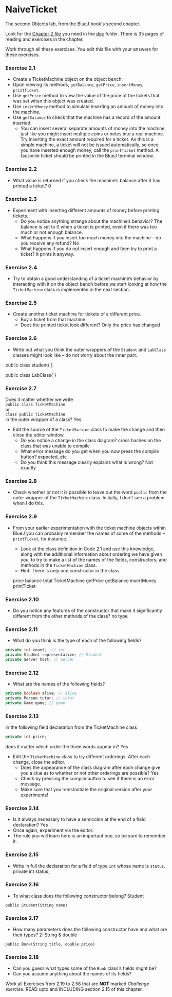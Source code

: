 # NaiveTicket

The second Objects lab, from the BlueJ book's second chapter.

Look for the [Chapter 2 file](./doc/BlueJ-objects-first-ch2.pdf) you need in the [doc](./doc) folder.
There is 35 pages of reading and exercises in the chapter.

Work through all these exercises. You edit this file with your answers for these exercises.

### Exercise 2.1
* Create a TicketMachine object on the object bench.
* Upon viewing its methods, `getBalance`, `getPrice`, `insertMoney`, `printTicket`.
* Use `getPrice` method to view the value of the price of the tickets that was set when this object was created.
* Use `insertMoney` method to simulate inserting an amount of money into the machine.
* Use `getBalance` to check that the machine has a record of the amount inserted.
	* You can insert several separate amounts of money into the machine, just like you might insert multiple coins or notes into a real machine. Try inserting the exact amount required for a ticket. As this is a simple machine, a ticket will not be issued automatically, so once you have inserted enough money, call the `printTicket` method. A facsimile ticket should be printed in the BlueJ terminal window.

### Exercise 2.2
* What value is returned if you check the machine’s balance after it has printed a ticket? 0

### Exercise 2.3
* Experiment with inserting different amounts of money before printing tickets.
	* Do you notice anything strange about the machine’s behavior?  The balance is set to 0 when a ticket is printed, even if there was too much or not enough balance.
	* What happens if you insert too much money into the machine – do you receive any refund? No
	* What happens if you do not insert enough and then try to print a ticket? It prints it anyway.

### Exercise 2.4
* Try to obtain a good understanding of a ticket machine’s behavior by interacting with it on the object bench before we start looking at how the `TicketMachine` class is implemented in the next section.

### Exercise 2.5
* Create another ticket machine for tickets of a different price.
	* Buy a ticket from that machine.
	* Does the printed ticket look different? Only the price has changed

### Exercise 2.6
* Write out what you think the outer wrappers of the `Student` and `LabClass` classes might look like – do not worry about the inner part.

public class student{
	<body>
}
	
public class LabClass{
	<body>
}

### Exercise 2.7
Does it matter whether we write<br>
`public class TicketMachine`<br>
or<br>
`class public TicketMachine`<br>
in the outer wrapper of a class?  Yes

* Edit the source of the `TicketMachine` class to make the change and then close the editor window.
	* Do you notice a change in the class diagram? cross hashes on the class that was unable to compile
	* What error message do you get when you now press the compile button? <identifier> expected, etc
	* Do you think this message clearly explains what is wrong? Not exactly

### Exercise 2.8
* Check whether or not it is possible to leave out the word `public` from the outer wrapper of the `TicketMachine` class. Initially, I don't see a problem when I do this.

### Exercise 2.9
* From your earlier experimentation with the ticket machine objects within BlueJ you can probably remember the names of some of the methods – `printTicket`, for instance.
	* Look at the class definition in Code 2.1 and use this knowledge, along with the additional information about ordering we have given you, to try to make a list of the names of the fields, constructors, and methods in the `TicketMachine` class.
	* Hint: There is only one constructor in the class.
	
	price
	balance
	total
	TicketMachine
	getPrice
	getBalance
	insertMoney
	printTicket

### Exercise 2.10
* Do you notice any features of the constructor that make it significantly different from the other methods of the class? no type

### Exercise 2.11
* What do you think is the type of each of the following fields?

```java
private int count;  // int
private Student representative; // Student
private Server host; // Server
```

### Exercise 2.12
* What are the names of the following fields?

```java
private boolean alive; // alive
private Person tutor; // tutor
private Game game; // game
```
### Exercise 2.13

In the following field declaration from the TicketMachine class<br>

```java
private int price;
```
does it matter which order the three words appear in? Yes
* Edit the `TicketMachine` class to try different orderings. After each change, close the editor.
	* Does the appearance of the class diagram after each change give you a clue as to whether or not other orderings are
possible? Yes
	* Check by pressing the compile button to see if there is an error message.
	* Make sure that you reinstantiate the original version after your experiments!

### Exercise 2.14
* Is it always necessary to have a semicolon at the end of a field declaration? Yes
* Once again, experiment via the editor.
* The rule you will learn here is an important one, so be sure to remember it.


### Exercise 2.15
* Write in full the declaration for a field of type `int` whose name is `status`.
private int status;

### Exercise 2.16
* To what class does the following constructor belong? Student
```
public Student(String name)
```


### Exercise 2.17
* How many parameters does the following constructor have and what are their types? 2: String & double
```
public Book(String title, double price)
```

### Exercise 2.18
* Can you guess what types some of the `Book` class’s fields might be? 
* Can you assume anything about the names of its fields?

Work all Exercises from 2.19 to 2.58 that are **NOT** marked *Challenge exercise*.
READ upto and INCLUDING section 2.15 of this chapter.
